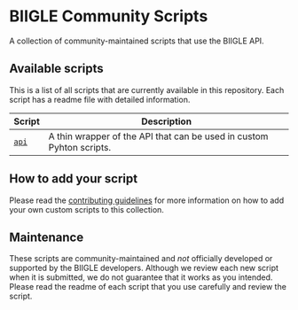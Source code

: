 # BIIGLE Community Scripts

A collection of community-maintained scripts that use the BIIGLE API.

## Available scripts

This is a list of all scripts that are currently available in this repository. Each script has a readme file with detailed information.

| Script | Description |
| ------ | ----------- |
| [`api`](api) | A thin wrapper of the API that can be used in custom Pyhton scripts. |


## How to add your script

Please read the [contributing guidelines](CONTRIBUTING.md) for more information on how to add your own custom scripts to this collection.

## Maintenance

These scripts are community-maintained and *not* officially developed or supported by the BIIGLE developers. Although we review each new script when it is submitted, we do not guarantee that it works as you intended. Please read the readme of each script that you use carefully and review the script.
